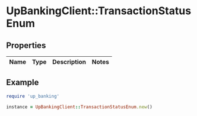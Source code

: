 # UpBankingClient::TransactionStatusEnum

## Properties

| Name | Type | Description | Notes |
| ---- | ---- | ----------- | ----- |

## Example

```ruby
require 'up_banking'

instance = UpBankingClient::TransactionStatusEnum.new()
```

